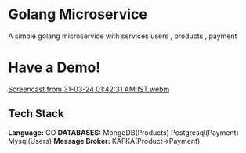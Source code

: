 # Golang Microservice

A simple golang microservice with services users , products , payment

# Have a Demo!
[Screencast from 31-03-24 01:42:31 AM IST.webm](https://github.com/SubhamMurarka/microService/assets/108292932/4e1e57eb-9f4c-4c4c-8bd2-3a0b1be26da3)

## Tech Stack

**Language:** GO
**DATABASES:** MongoDB(Products) Postgresql(Payment) Mysql(Users)
**Message Broker:** KAFKA(Product->Payment)


